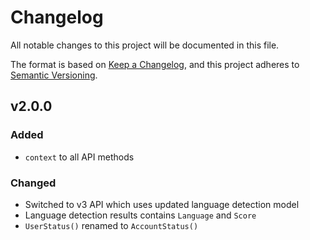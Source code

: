 # Changelog

All notable changes to this project will be documented in this file.

The format is based on [Keep a Changelog](https://keepachangelog.com/en/1.1.0/),
and this project adheres to [Semantic Versioning](https://semver.org/spec/v2.0.0.html).


## v2.0.0

### Added
- `context` to all API methods

### Changed
- Switched to v3 API which uses updated language detection model
- Language detection results contains `Language` and `Score`
- `UserStatus()` renamed to `AccountStatus()`
